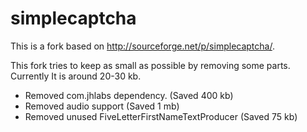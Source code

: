 simplecaptcha
=============


This is a fork based on http://sourceforge.net/p/simplecaptcha/.

This fork tries to keep as small as possible by removing some parts. Currently It is around 20-30 kb. 

+ Removed com.jhlabs dependency. (Saved 400 kb)
+ Removed audio support (Saved 1 mb)
+ Removed unused FiveLetterFirstNameTextProducer (Saved 75 kb)
